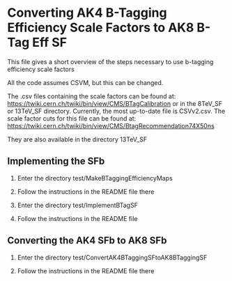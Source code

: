 # Converting AK4 B-Tagging Efficiency Scale Factors to AK8 B-Tag Eff SF

This file gives a short overview of the steps necessary to use b-tagging efficiency scale factors

All the code assumes CSVM, but this can be changed. 

The .csv files containing the scale factors can be found at: 
https://twiki.cern.ch/twiki/bin/view/CMS/BTagCalibration or in the 8TeV_SF or 13TeV_SF directory. 
Currently, the most up-to-date file is CSVv2.csv. The scale factor cuts for this file can be found at:
https://twiki.cern.ch/twiki/bin/view/CMS/BtagRecommendation74X50ns

They are also available in the directory 13TeV_SF

## Implementing the SFb

1. Enter the directory test/MakeBTaggingEfficiencyMaps

2. Follow the instructions in the README file there

3. Enter the directory test/ImplementBTagSF

4. Follow the instructions in the README file

## Converting the AK4 SFb to AK8 SFb

1. Enter the directory test/ConvertAK4BTaggingSFtoAK8BTaggingSF

2. Follow the instructions in the README file there